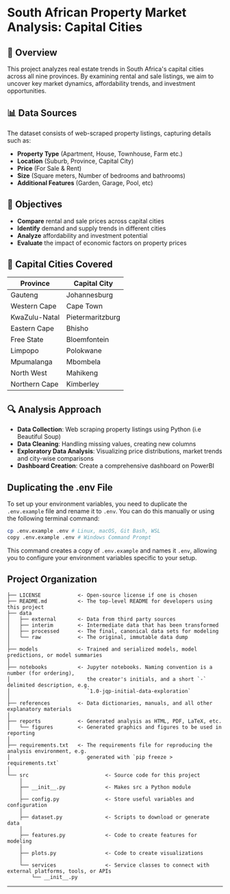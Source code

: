 # South African Property Market Analysis: Capital Cities


## 📌 Overview
This project analyzes real estate trends in South Africa's capital cities across all nine provinces. By examining rental and sale listings, we aim to uncover key market dynamics, affordability trends, and investment opportunities.


## 📊 Data Sources
The dataset consists of web-scraped property listings, capturing details such as: 
- **Property Type** (Apartment, House, Townhouse, Farm etc.)
- **Location** (Suburb, Province, Capital City)
- **Price** (For Sale & Rent)
- **Size** (Square meters, Number of bedrooms and bathrooms)
- **Additional Features** (Garden, Garage, Pool, etc)


## 🎯 Objectives
- **Compare** rental and sale prices across capital cities
- **Identify** demand and supply trends in different cities
- **Analyze** affordability and investment potential
- **Evaluate** the impact of economic factors on property prices


## 🌆 Capital Cities Covered 
| Province | Capital City |
|----------|-------------|
| Gauteng | Johannesburg |
| Western Cape | Cape Town |
| KwaZulu-Natal | Pietermaritzburg |
| Eastern Cape | Bhisho |
| Free State | Bloemfontein |
| Limpopo | Polokwane |
| Mpumalanga | Mbombela |
| North West | Mahikeng |
| Northern Cape | Kimberley |


## 🔍 Analysis Approach
- **Data Collection**: Web scraping property listings using Python (i.e Beautiful Soup)
- **Data Cleaning**: Handling missing values, creating new columns
- **Exploratory Data Analysis**: Visualizing price distributions, market trends and city-wise comparisons
- **Dashboard Creation**: Create a comprehensive dashboard on PowerBI


## Duplicating the .env File
To set up your environment variables, you need to duplicate the `.env.example` file and rename it to `.env`. You can do this manually or using the following terminal command:

```bash
cp .env.example .env # Linux, macOS, Git Bash, WSL
copy .env.example .env # Windows Command Prompt
```

This command creates a copy of `.env.example` and names it `.env`, allowing you to configure your environment variables specific to your setup.


## Project Organization

```
├── LICENSE            <- Open-source license if one is chosen
├── README.md          <- The top-level README for developers using this project
├── data
│   ├── external       <- Data from third party sources
│   ├── interim        <- Intermediate data that has been transformed
│   ├── processed      <- The final, canonical data sets for modeling
│   └── raw            <- The original, immutable data dump
│
├── models             <- Trained and serialized models, model predictions, or model summaries
│
├── notebooks          <- Jupyter notebooks. Naming convention is a number (for ordering),
│                         the creator's initials, and a short `-` delimited description, e.g.
│                         `1.0-jqp-initial-data-exploration`
│
├── references         <- Data dictionaries, manuals, and all other explanatory materials
│
├── reports            <- Generated analysis as HTML, PDF, LaTeX, etc.
│   └── figures        <- Generated graphics and figures to be used in reporting
│
├── requirements.txt   <- The requirements file for reproducing the analysis environment, e.g.
│                         generated with `pip freeze > requirements.txt`
│
└── src                         <- Source code for this project
    │
    ├── __init__.py             <- Makes src a Python module
    │
    ├── config.py               <- Store useful variables and configuration
    │
    ├── dataset.py              <- Scripts to download or generate data
    │
    ├── features.py             <- Code to create features for modeling  
    │
    ├── plots.py                <- Code to create visualizations 
    │
    └── services                <- Service classes to connect with external platforms, tools, or APIs
        └── __init__.py 
```

--------